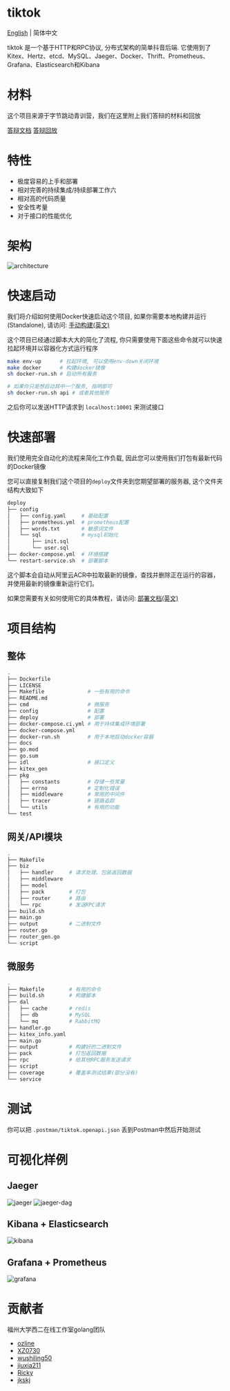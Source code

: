 # tiktok

[English](../README.md) | 简体中文

tiktok 是一个基于HTTP和RPC协议, 分布式架构的简单抖音后端. 它使用到了 Kitex、Hertz、etcd、MySQL、Jaeger、Docker、Thrift、Prometheus、Grafana、Elasticsearch和Kibana

# 材料

这个项目来源于字节跳动青训营，我们在这里附上我们答辩的材料和回放

[答辩文档](https://west2-online.feishu.cn/docx/Bk20dtIHYoqfDCxnKw6c6eeMnih)
[答辩回放](https://www.bilibili.com/video/BV1Ep4y1P7ZT)

# 特性

- 极度容易的上手和部署
- 相对完善的持续集成/持续部署工作六
- 相对高的代码质量
- 安全性考量
- 对于接口的性能优化

# 架构

![architecture](../docs/img/architecture.png)

# 快速启动

我们将介绍如何使用Docker快速启动这个项目, 如果你需要本地构建并运行(Standalone), 请访问: [手动构建(英文)](./start-by-local.md)

这个项目已经通过脚本大大的简化了流程, 你只需要使用下面这些命令就可以快速拉起环境并以容器化方式运行程序

```bash
make env-up      # 拉起环境, 可以使用env-down关闭环境
make docker      # 构建docker镜像
sh docker-run.sh # 启动所有服务

# 如果你只是想启动其中一个服务, 指明即可
sh docker-run.sh api # 或者其他服务
```

之后你可以发送HTTP请求到 `localhost:10001` 来测试接口

# 快速部署

我们使用完全自动化的流程来简化工作负载, 因此您可以使用我们打包有最新代码的Docker镜像

您可以直接复制我们这个项目的`deploy`文件夹到您期望部署的服务器, 这个文件夹结构大致如下

```bash
deploy
├── config
│   ├── config.yaml     # 基础配置
│   ├── prometheus.yml  # prometheus配置
│   ├── words.txt       # 敏感词文件
│   └── sql             # mysql初始化
│       ├── init.sql
│       └── user.sql
├── docker-compose.yml  # 环境搭建
└── restart-service.sh  # 部署脚本
```

这个脚本会自动从阿里云ACR中拉取最新的镜像，查找并删除正在运行的容器，并使用最新的镜像重新运行它们。

如果您需要有关如何使用它的具体教程，请访问: [部署文档(英文)](../deploy/README.md)

# 项目结构

## 整体
```bash
.
├── Dockerfile
├── LICENSE
├── Makefile              # 一些有用的命令
├── README.md
├── cmd                   # 微服务
├── config                # 配置
├── deploy                # 部署
├── docker-compose.ci.yml # 用于持续集成环境部署
├── docker-compose.yml
├── docker-run.sh         # 用于本地启动docker容器
├── docs
├── go.mod
├── go.sum
├── idl                   # 接口定义
├── kitex_gen
├── pkg
│   ├── constants         # 存储一些常量
│   ├── errno             # 定制化错误
│   ├── middleware        # 常用的中间件
│   ├── tracer            # 链路追踪
│   └── utils             # 有用的功能
└── test
```

## 网关/API模块

```bash
.
├── Makefile
├── biz
│   ├── handler     # 请求处理、包装返回数据
│   ├── middleware
│   ├── model
│   ├── pack        # 打包
│   ├── router      # 路由
│   └── rpc         # 发送RPC请求
├── build.sh
├── main.go
├── output          # 二进制文件
├── router.go
├── router_gen.go
└── script
```

## 微服务
```bash
.
├── Makefile        # 有用的命令
├── build.sh        # 构建脚本
├── dal
│   ├── cache       # redis
│   ├── db          # MySQL
│   └── mq          # RabbitMQ
├── handler.go
├── kitex_info.yaml
├── main.go
├── output          # 构建好的二进制文件
├── pack            # 打包返回数据
├── rpc             # 给其他RPC服务发送请求
├── script
├── coverage        # 覆盖率测试结果(部分没有)
└── service
```


# 测试

你可以把 `.postman/tiktok.openapi.json` 丢到Postman中然后开始测试

# 可视化样例

## Jaeger

![jaeger](./img/jaeger.png)
![jaeger-dag](./img/jaeger-dag.png)

## Kibana + Elasticsearch
![kibana](./img/kibana.png)

## Grafana + Prometheus
![grafana](./img/grafana.png)


# 贡献者

福州大学西二在线工作室golang团队

- [ozline](https://github.com/ozline)
- [XZ0730](https://github.com/XZ0730)
- [wushiling50](https://github.com/wushiling50)
- [jiuxia211](https://github.com/jiuxia211)
- [Ricky](https://github.com/Ricky-chen1)
- [jkskj](https://github.com/jkskj)
